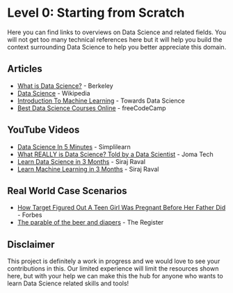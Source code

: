 # Level 0: Starting from Scratch

Here you can find links to overviews on Data Science and related fields. You will not get too many technical references here but it will help you build the context surrounding Data Science to help you better appreciate this domain.

## Articles

* [What is Data Science?](https://datascience.berkeley.edu/about/what-is-data-science/) - Berkeley  
* [Data Science](https://en.wikipedia.org/wiki/Data_science) - Wikipedia
* [Introduction To Machine Learning](https://towardsdatascience.com/introduction-to-machine-learning-db7c668822c4) - Towards Data Science
* [Best Data Science Courses Online](https://link.medium.com/qEf3DPUX8S) - freeCodeCamp

## YouTube Videos

* [Data Science In 5 Minutes](https://www.youtube.com/watch?v=X3paOmcrTjQ) - Simplilearn
* [What REALLY is Data Science? Told by a Data Scientist](https://www.youtube.com/watch?v=xC-c7E5PK0Y) - Joma Tech
* [Learn Data Science in 3 Months](https://www.youtube.com/watch?v=9rDhY1P3YLA) - Siraj Raval
* [Learn Machine Learning in 3 Months](https://www.youtube.com/watch?v=Cr6VqTRO1v0&t=91s) - Siraj Raval

## Real World Case Scenarios

* [How Target Figured Out A Teen Girl Was Pregnant Before Her Father Did](https://www.forbes.com/sites/kashmirhill/2012/02/16/how-target-figured-out-a-teen-girl-was-pregnant-before-her-father-did/#ce725fb66686) - Forbes
* [The parable of the beer and diapers](https://www.theregister.co.uk/2006/08/15/beer_diapers/) - The Register

## Disclaimer

This project is definitely a work in progress and we would love to see your contributions in this. Our limited experience will limit the resources shown here, but with your help we can make this the hub for anyone who wants to learn Data Science related skills and tools!

